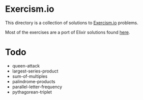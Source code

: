 # Exercism.io
This directory is a collection of solutions to [Exercism.io](http://exercism.io/) problems.

Most of the exercises are a port of Elixir solutions found [here](https://github.com/duff/exercism-elixir).

# Todo
* queen-attack
* largest-series-product
* sum-of-multiples
* palindrome-products
* parallel-letter-frequency
* pythagorean-triplet